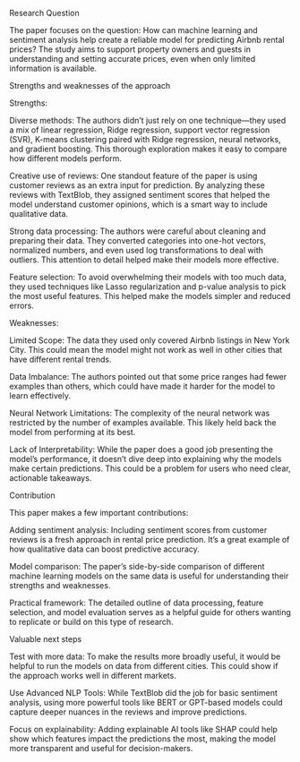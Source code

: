 Research Question

The paper focuses on the question: How can machine learning and sentiment analysis help create a reliable model for predicting Airbnb rental prices? The study aims to support property owners and guests in understanding and setting accurate prices, even when only limited information is available.

Strengths and weaknesses of the approach

Strengths:

Diverse methods: The authors didn’t just rely on one technique—they used a mix of linear regression, Ridge regression, support vector regression (SVR), K-means clustering paired with Ridge regression, neural networks, and gradient boosting. This thorough exploration makes it easy to compare how different models perform.

Creative use of reviews: One standout feature of the paper is using customer reviews as an extra input for prediction. By analyzing these reviews with TextBlob, they assigned sentiment scores that helped the model understand customer opinions, which is a smart way to include qualitative data.

Strong data processing: The authors were careful about cleaning and preparing their data. They converted categories into one-hot vectors, normalized numbers, and even used log transformations to deal with outliers. This attention to detail helped make their models more effective.

Feature selection: To avoid overwhelming their models with too much data, they used techniques like Lasso regularization and p-value analysis to pick the most useful features. This helped make the models simpler and reduced errors.

Weaknesses:

Limited Scope: The data they used only covered Airbnb listings in New York City. This could mean the model might not work as well in other cities that have different rental trends.

Data Imbalance: The authors pointed out that some price ranges had fewer examples than others, which could have made it harder for the model to learn effectively.

Neural Network Limitations: The complexity of the neural network was restricted by the number of examples available. This likely held back the model from performing at its best.

Lack of Interpretability: While the paper does a good job presenting the model’s performance, it doesn’t dive deep into explaining why the models make certain predictions. This could be a problem for users who need clear, actionable takeaways.

Contribution

This paper makes a few important contributions:

Adding sentiment analysis: Including sentiment scores from customer reviews is a fresh approach in rental price prediction. It’s a great example of how qualitative data can boost predictive accuracy.

Model comparison: The paper’s side-by-side comparison of different machine learning models on the same data is useful for understanding their strengths and weaknesses.

Practical framework: The detailed outline of data processing, feature selection, and model evaluation serves as a helpful guide for others wanting to replicate or build on this type of research.

Valuable next steps

Test with more data: To make the results more broadly useful, it would be helpful to run the models on data from different cities. This could show if the approach works well in different markets.

Use Advanced NLP Tools: While TextBlob did the job for basic sentiment analysis, using more powerful tools like BERT or GPT-based models could capture deeper nuances in the reviews and improve predictions.

Focus on explainability: Adding explainable AI tools like SHAP could help show which features impact the predictions the most, making the model more transparent and useful for decision-makers.
